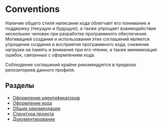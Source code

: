 # Conventions
Наличие общего стиля написания кода облегчает его понимание и поддержку (текущую и будущую), а также упрощает взаимодействие нескольких человек при разработке программного обеспечения.
Мотивацией создания и использования этих соглашений является упрощение создания и восприятия программного кода, снижение нагрузки на память и внимание при его чтении, а также минимизация ошибок, связанных с оформлением кода.

Соблюдение соглашений крайне рекомендуется в пределах репозиториев данного профиля.

## Разделы
- [Оформление идентификаторов](naming.md)
- [Оформление кода](code_style.md)
- [Общие рекомендации](common.md)
- [Структура проекта](struct.md)
- [Документирование](documenting.md)
